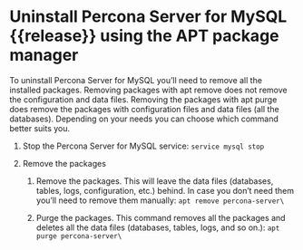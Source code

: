 # Uninstall Percona Server for MySQL {{release}} using the APT package manager

To uninstall Percona Server for MySQL you’ll need to remove all the installed
packages. Removing packages with apt remove does not remove the
configuration and data files. Removing the packages with apt purge does remove the packages with configuration files and data files (all
the databases). Depending on your needs you can choose which command better
suits you.

1. Stop the Percona Server for MySQL service: `service mysql stop`

2. Remove the packages

    1. Remove the packages. This will leave the data files (databases, tables, logs, configuration, etc.) behind. In case you don’t need them you’ll need to remove them manually: `apt remove percona-server\`

    2. Purge the packages. This command removes all the packages and deletes all the data files (databases, tables, logs, and so on.): `apt purge percona-server\`
